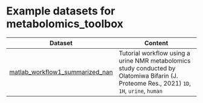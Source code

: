 # Example datasets for metabolomics_toolbox

|Dataset|Content|
|-|-|
|[matlab_workflow1_summarized_nan](examples/1D_serum/matlab_workflow1_complete_nan)| Tutorial workflow using a urine NMR metabolomics study conducted by Olatomiwa Bifarin (J. Proteome Res., 2021) `1D`, `1H`, `urine`, `human`|
